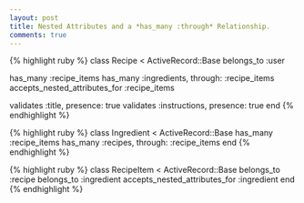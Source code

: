 ```yaml
---
layout: post
title: Nested Attributes and a *has_many :through* Relationship.
comments: true
---
```


{% highlight ruby %}
class Recipe < ActiveRecord::Base
  belongs_to :user

  has_many :recipe_items
  has_many :ingredients, through: :recipe_items
  accepts_nested_attributes_for :recipe_items

  validates :title, presence: true
  validates :instructions, presence: true
end
{% endhighlight %}

{% highlight ruby %}
class Ingredient < ActiveRecord::Base
  has_many :recipe_items
  has_many :recipes, through: :recipe_items
end
{% endhighlight %}

{% highlight ruby %}
class RecipeItem < ActiveRecord::Base
  belongs_to :recipe
  belongs_to :ingredient
  accepts_nested_attributes_for :ingredient
end
{% endhighlight %}
